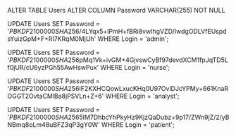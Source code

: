 ALTER TABLE Users
ALTER COLUMN Password VARCHAR(255) NOT NULL

UPDATE Users
SET Password = '$PBKDF2$100000$SHA256$/4LYqx5+lPmH+fBRi8vwIhgVZD/IwdgODLVfEUspdsYuizGpM+F+RI7KRqM0MjUh'
WHERE Login = 'admin';

UPDATE Users
SET Password = '$PBKDF2$100000$SHA256$pMq1Vk+ivGM+4GjvswCyBf97devdXCM1fpJqTD5Lf0jUR/cU6yzPGh55AwHswPux'
WHERE Login = 'nurse';

UPDATE Users
SET Password = '$PBKDF2$100000$SHA256$IF2KXHCQowLxucKHq0U97OviDJcYPMy+661KnaROGGT2OvtaCMlBa8jPSVLn+Z+6'
WHERE Login = 'analyst';

UPDATE Users
SET Password = '$PBKDF2$100000$SHA256$5IM7DhbcYhPkyHz9KjzQaDubz+9p17/ZWn9jZ/2/yBNBmq8oLm48uBFZ3qP3gY0W'
WHERE Login = 'patient';